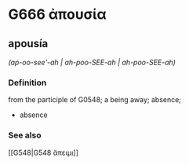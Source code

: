 # G666 ἀπουσία

## apousía

_(ap-oo-see'-ah | ah-poo-SEE-ah | ah-poo-SEE-ah)_

### Definition

from the participle of G0548; a being away; absence; 

- absence

### See also

[[G548|G548 ἄπειμι]]
